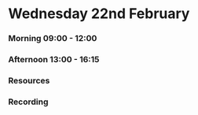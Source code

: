 # Wednesday 22nd February

### Morning 09:00 - 12:00
 

### Afternoon 13:00 - 16:15



### Resources



### Recording